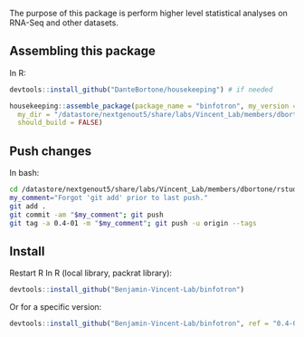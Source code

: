 The purpose of this package is perform higher level statistical analyses on RNA-Seq and other datasets.


## Assembling this package
In R:
``` r
devtools::install_github("DanteBortone/housekeeping") # if needed

housekeeping::assemble_package(package_name = "binfotron", my_version = "0.4-02", 
  my_dir = "/datastore/nextgenout5/share/labs/Vincent_Lab/members/dbortone/rstudio-common/packages/binfotron", 
  should_build = FALSE)
```

## Push changes
In bash:
``` bash
cd /datastore/nextgenout5/share/labs/Vincent_Lab/members/dbortone/rstudio-common/packages/binfotron
my_comment="Forgot 'git add' prior to last push."
git add .
git commit -am "$my_comment"; git push
git tag -a 0.4-01 -m "$my_comment"; git push -u origin --tags
```

## Install
Restart R
In R (local library, packrat library):
``` r
devtools::install_github("Benjamin-Vincent-Lab/binfotron")
```

Or for a specific version:
``` r
devtools::install_github("Benjamin-Vincent-Lab/binfotron", ref = "0.4-01")
```
